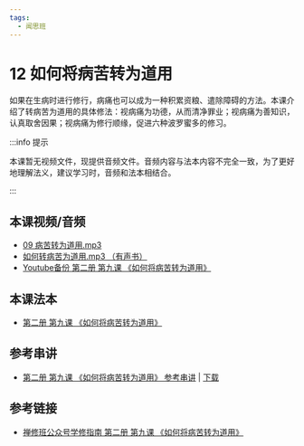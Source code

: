 ```yaml
---
tags:
  - 闻思班
---
```


# 12 如何将病苦转为道用

如果在生病时进行修行，病痛也可以成为一种积累资粮、遣除障碍的方法。本课介绍了转病苦为道用的具体修法：视病痛为功德，从而清净罪业；视病痛为善知识，认真取舍因果；视病痛为修行顺缘，促进六种波罗蜜多的修习。

:::info 提示

本课暂无视频文件，现提供音频文件。音频内容与法本内容不完全一致，为了更好地理解法义，建议学习时，音频和法本相结合。

:::

## 本课视频/音频

* [09 病苦转为道用.mp3](https://s3.ap-northeast-1.wasabisys.com/hdcx/jmy/%e6%85%a7%e7%81%af%e7%a6%85%e4%bf%ae%e8%af%be/%e6%85%a7%e7%81%af%e7%a6%85%e4%bf%ae%e8%af%be%e7%ac%ac%e4%ba%8c%e5%86%8c/09%20%e7%97%85%e8%8b%a6%e8%bd%ac%e4%b8%ba%e9%81%93%e7%94%a8.mp3)
* [如何转病苦为道用.mp3 （有声书）](https://s3.ap-northeast-1.wasabisys.com/hdcx/jmy/%e6%85%a7%e7%81%af%e7%a6%85%e4%bf%ae%e8%af%be/%e6%85%a7%e7%81%af%e7%a6%85%e4%bf%ae%e8%af%be%e7%ac%ac%e4%ba%8c%e5%86%8c/08%20%e5%a6%82%e4%bd%95%e8%bd%ac%e7%97%85%e8%8b%a6%e4%b8%ba%e9%81%93%e7%94%a8.mp3)
* [Youtube备份 第二册 第九课 《如何将病苦转为道用》](https://www.youtube.com/watch?v=ovW_aTuhj34&list=PL7aUyQTIJqAjD33MPzguoKwShqtttVmg9&index=13)

## 本课法本

* [第二册 第九课 《如何将病苦转为道用》](/books/b2/2-08)

## 参考串讲

* [第二册 第九课 《如何将病苦转为道用》 参考串讲](http://view.officeapps.live.com/op/view.aspx?src=https://s3.ap-northeast-1.wasabisys.com/hdcx/hdv/d/hdcxk/chj/第二册第9课如何将病苦转为道用.pptx) | [下载](https://s3.ap-northeast-1.wasabisys.com/hdcx/hdv/d/hdcxk/chj/第二册第9课如何将病苦转为道用.pptx)

## 参考链接

* [禅修班公众号学修指南 第二册 第九课 《如何将病苦转为道用》](https://mp.weixin.qq.com/s?__biz=MzI2NTQ1NDcxNg==&mid=2247483795&idx=1&sn=a2fd7ee62572014ebef4a9e199a1bcd3&scene=19#wechat_redirect)
